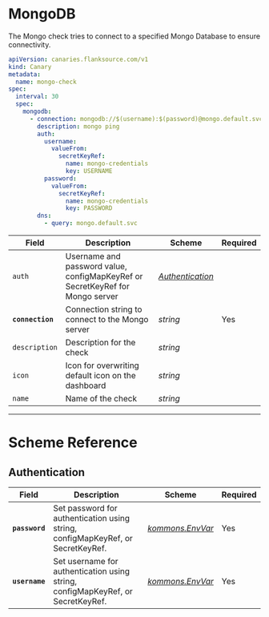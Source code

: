 #  <Icon name="mongodb" /> MongoDB

The Mongo check tries to connect to a specified Mongo Database to ensure connectivity.

```yaml
apiVersion: canaries.flanksource.com/v1
kind: Canary
metadata:
  name: mongo-check
spec:
  interval: 30
  spec:
    mongodb:
      - connection: mongodb://$(username):$(password)@mongo.default.svc:27017/?authSource=admin
        description: mongo ping
        auth:
          username:
            valueFrom:
              secretKeyRef:
                name: mongo-credentials
                key: USERNAME
          password:
            valueFrom:
              secretKeyRef:
                name: mongo-credentials
                key: PASSWORD
        dns:
          - query: mongo.default.svc

```

| Field | Description | Scheme | Required |
| ----- | ----------- | ------ | -------- |
| `auth` | Username and password value, configMapKeyRef or SecretKeyRef for Mongo server | [*Authentication*](../concepts/authentication.md) |  |
| **`connection`** | Connection string to connect to the Mongo server | *string* | Yes |
| `description` | Description for the check | *string* |  |
| `icon` | Icon for overwriting default icon on the dashboard | *string* |  |
| `name` | Name of the check | *string* |  |

---

# Scheme Reference

## Authentication

| Field | Description | Scheme | Required |
| ----- | ----------- | ------ | -------- |
| **`password`** | Set password for authentication using string, configMapKeyRef, or SecretKeyRef. | [*kommons.EnvVar*](https://pkg.go.dev/github.com/flanksource/kommons#EnvVar) | Yes |
| **`username`** | Set username for authentication using string, configMapKeyRef, or SecretKeyRef. | [*kommons.EnvVar*](https://pkg.go.dev/github.com/flanksource/kommons#EnvVar) | Yes |
